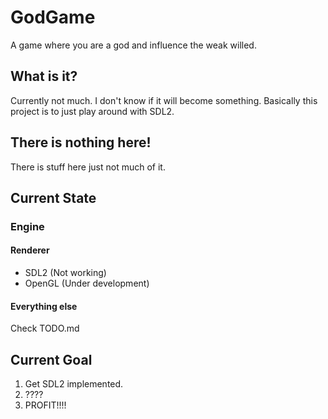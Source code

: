 # GodGame
A game where you are a god and influence the weak willed.

## What is it?
Currently not much. I don't know if it will become something. Basically this
project is to just play around with SDL2.

## There is nothing here!
There is stuff here just not much of it.

## Current State

### Engine

#### Renderer
  - SDL2 (Not working)
  - OpenGL (Under development)

#### Everything else
Check TODO.md

## Current Goal
1. Get SDL2 implemented.
2. ????
3. PROFIT!!!!
